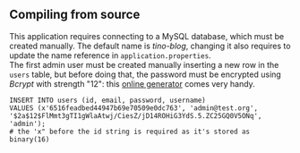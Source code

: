## Compiling from source
This application requires connecting to a MySQL database, which must be created manually.
The default name is _tino-blog_, changing it also requires to update the name reference in `application.properties`.  
The first admin user must be created manually inserting a new row in the `users` table, but before doing that, the password must be encrypted using _Bcrypt_ with strength "12": this [online generator](https://bcrypt-generator.com/) comes very handy.
```mysql
INSERT INTO users (id, email, password, username) 
VALUES (x'6516feadbed44947b69e70509e0dc763', 'admin@test.org', '$2a$12$FlMmt3gTI1gWlaAtwj/CiesZ/jD14ROHiG3YdS.5.ZC25GQ0V5ONq', 'admin');
# the 'x" before the id string is required as it's stored as binary(16)
```
